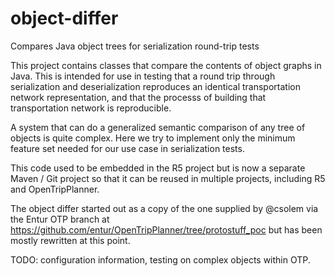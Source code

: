 # object-differ
Compares Java object trees for serialization round-trip tests

This project contains classes that compare the contents of object graphs in Java. This is intended for use in testing
that a round trip through serialization and deserialization reproduces an identical transportation network
representation, and that the processs of building that transportation network is reproducible.

A system that can do a generalized semantic comparison of any tree of objects is quite complex. Here we try to implement
only the minimum feature set needed for our use case in serialization tests.

This code used to be embedded in the R5 project but is now a separate Maven / Git project so that it can be reused in
multiple projects, including R5 and OpenTripPlanner.

The object differ started out as a copy of the one supplied by @csolem via the Entur OTP branch at
https://github.com/entur/OpenTripPlanner/tree/protostuff_poc but has been mostly rewritten at this point.

TODO: configuration information, testing on complex objects within OTP.